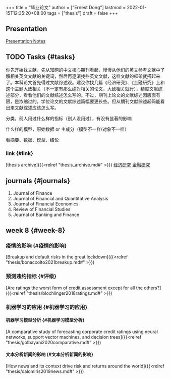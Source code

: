 +++
title = "毕业论文"
author = ["Ernest Dong"]
lastmod = 2022-01-15T12:35:20+08:00
tags = ["thesis"]
draft = false
+++

## Presentation
[Presentation Notes](../../files/pre.pdf)
## <span class="org-todo todo TODO">TODO</span> Tasks {#tasks}

你先开始找文献，先从知网的中文核心期刊看起，慢慢从他们的英文参考文献中了解相关英文文献的关键词，然后再逐渐找些英文文献，这样文献的框架就搭起来了。本科论文首先得过文献综述观。建议你找几篇《经济研究》、《金融研究》上和这个主题大致相关（不一定有那么绝对相关的论文，大致相关就行），精度文献综述部分，看看他们的文献综述怎么写的。不过，期刊上论文的文献综述因版面有限，是浓缩过的，学位论文的文献综述篇幅要更长些。但从期刊文献综述起码能看出来文献综述应该怎么写。

分类，前人用过什么样的指标（别人没用过），有没有显著的影响

什么样的模型，原始数据 or 主成分（模型不一样/对象不一样）

看摘要、数据、模型、结论


### link {#link}

[thesis archive]({{<relref "thesis_archive.md#" >}})
[经济研究](https://xueshu.baidu.com/s?wd=%28%E8%BF%9D%E7%BA%A6%20%7C%20%E4%BF%A1%E7%94%A8%E9%A3%8E%E9%99%A9%29%20journal%3A%28%E9%87%91%E8%9E%8D%E7%A0%94%E7%A9%B6%29&tn=SE%5Fbaiduxueshu%5Fc1gjeupa&sc%5Ff%5Fpara=sc%5Ftasktype%3D%7BfirstAdvancedSearch%7D&sc%5Fhit=1&bcp=2&ie=utf-8&tag%5Ffilter=%20%20%20jnls%3A%28%E3%80%8A%E9%87%91%E8%9E%8D%E7%A0%94%E7%A9%B6%E3%80%8B%29)
[金融研究](https://xueshu.baidu.com/s?wd=%28%E8%BF%9D%E7%BA%A6%20%7C%20%E4%BF%A1%E7%94%A8%E9%A3%8E%E9%99%A9%29%20journal%3A%28%E7%BB%8F%E6%B5%8E%E7%A0%94%E7%A9%B6%29&tn=SE%5Fbaiduxueshu%5Fc1gjeupa&sc%5Fhit=1&bcp=2&ie=utf-8&filter=sc%5Fyear%3D%7B2017%2C%2B%7D&tag%5Ffilter=%20%20%20jnls%3A%28%E3%80%8A%E7%BB%8F%E6%B5%8E%E7%A0%94%E7%A9%B6%E3%80%8B%29)


## journals {#journals}

1.  Journal of Finance
2.  Journal of Financial and Quantitative Analysis
3.  Journal of Financial Economics
4.  Review of Financial Studies
5.  Journal of Banking and Finance


## week 8 {#week-8}


### 疫情的影响 {#疫情的影响}

[Breakup and default risks in the great lockdown]({{<relref "thesis/bonaccolto2021breakup.md#" >}})


### 预测违约指标 {#评级}

[Are ratings the worst form of credit assessment except for all the others?]({{<relref "thesis/blochlinger2018ratings.md#" >}})


### 机器学习的应用 {#机器学习的应用}


#### 机器学习模型分析 {#机器学习模型分析}

[A comparative study of forecasting corporate credit ratings using neural networks, support vector machines, and decision trees]({{<relref "thesis/golbayani2020comparative.md#" >}})


#### 文本分析新闻的影响 {#文本分析新闻的影响}

[How news and its context drive risk and returns around the world]({{<relref "thesis/calomiris2019news.md#" >}})
